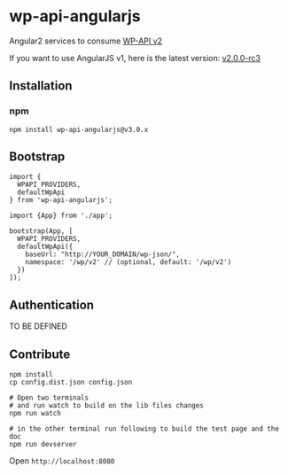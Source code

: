 wp-api-angularjs
================

Angular2 services to consume [WP-API v2](http://v2.wp-api.org/)

If you want to use AngularJS v1, here is the latest version: [v2.0.0-rc3](https://github.com/shprink/wp-api-angularjs/tree/v2.0.0-rc3)

## Installation

### npm

```
npm install wp-api-angularjs@v3.0.x
```

## Bootstrap


```
import {
  WPAPI_PROVIDERS,
  defaultWpApi
} from 'wp-api-angularjs';

import {App} from './app';

bootstrap(App, [
  WPAPI_PROVIDERS,
  defaultWpApi({
    baseUrl: "http://YOUR_DOMAIN/wp-json/",
    namespace: '/wp/v2' // (optional, default: '/wp/v2')
  })
]);

```

## Authentication

TO BE DEFINED

## Contribute

```
npm install
cp config.dist.json config.json

# Open two terminals
# and run watch to build on the lib files changes
npm run watch

# in the other terminal run following to build the test page and the doc
npm run devserver
```

Open ```http://localhost:8080```
